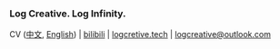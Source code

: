 ### Log Creative. Log Infinity.


CV ([中文](https://logcreative.github.io/LogCreative/resume/resume_cn.pdf), [English](https://logcreative.github.io/LogCreative/resume/resume_en.pdf)) \| [bilibili](https://space.bilibili.com/31271993) \| [logcretive.tech](https://logcreative.tech) \| logcreative@outlook.com
